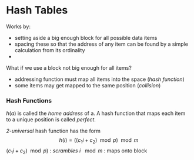# Hash Tables
Works by:
- setting aside a big enough block for all possible data items
- spacing these so that the address of any item can be found by a simple calculation from its ordinality
- 
What if we use a block not big enough for all items?
- addressing function must map all items into the space (*hash function*)
- some items may get mapped to the same position (*collision*)

### Hash Functions
$h(a)$ is called the *home address* of a.
A hash function that maps each item to a unique position is called *perfect*.

*2-universal* hash function has the form
$$h(i) = ((c_1i+c_2)\mod p)\mod m$$
$(c_1i+c_2)\mod p)$ : *scrambles* $i$
$\mod m$ : maps onto block